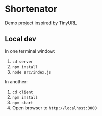 # Shortenator

Demo project inspired by TinyURL

## Local dev

In one terminal window:

1. `cd server`
2. `npm install`
3. `node src/index.js`

In another:

1. `cd client`
2. `npm install`
3. `npm start`
4. Open browser to `http://localhost:3000`
